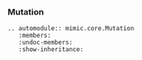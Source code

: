 ### Mutation
```{eval-rst}  
.. automodule:: mimic.core.Mutation
   :members:
   :undoc-members:
   :show-inheritance:
```